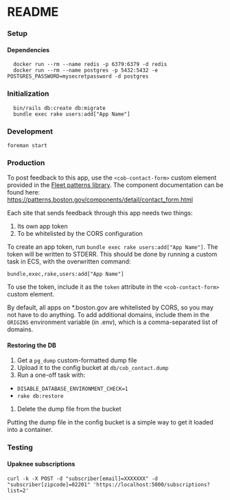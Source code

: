 # README

### Setup

#### Dependencies

```
  docker run --rm --name redis -p 6379:6379 -d redis
  docker run --rm --name postgres -p 5432:5432 -e POSTGRES_PASSWORD=mysecretpassword -d postgres
```

### Initialization
```
  bin/rails db:create db:migrate
  bundle exec rake users:add["App Name"]
```

### Development

`foreman start`

### Production

To post feedback to this app, use the `<cob-contact-form>` custom element
provided in the [Fleet patterns library](https://patterns.boston.com/). The
component documentation can be found here:
https://patterns.boston.gov/components/detail/contact_form.html

Each site that sends feedback through this app needs two things:

1. Its own app token
1. To be whitelisted by the CORS configuration

To create an app token, run `bundle exec rake users:add["App Name"]`. The token
will be written to STDERR. This should be done by running a custom task in ECS,
with the overwritten command:

`bundle,exec,rake,users:add["App Name"]`

To use the token, include it as the `token` attribute in the
`<cob-contact-form>` custom element.

By default, all apps on *.boston.gov are whitelisted by CORS, so you may not
have to do anything. To add additional domains, include them in the `ORIGINS`
environment variable (in .env), which is a comma-separated list of domains.

#### Restoring the DB

1. Get a `pg_dump` custom-formatted dump file
1. Upload it to the config bucket at `db/cob_contact.dump`
1. Run a one-off task with:
  - `DISABLE_DATABASE_ENVIRONMENT_CHECK=1`
  - `rake db:restore`
1. Delete the dump file from the bucket

Putting the dump file in the config bucket is a simple way to get it loaded into
a container.

### Testing

#### Upaknee subscriptions

```
curl -k -X POST -d "subscriber[email]=XXXXXXX" -d "subscriber[zipcode]=02201" 'https://localhost:5000/subscriptions?list=2' 
```
